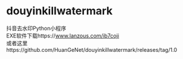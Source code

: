 # douyinkillwatermark
抖音去水印Python小程序<br>
EXE软件下载https://www.lanzous.com/ib7coji<br>
或者这里https://github.com/HuanGeNet/douyinkillwatermark/releases/tag/1.0
